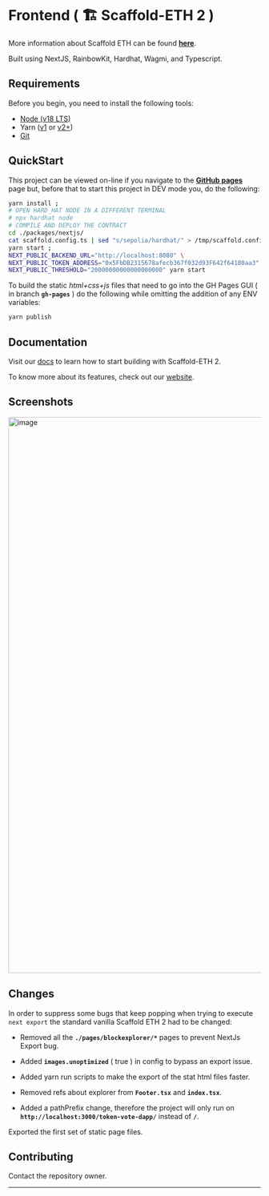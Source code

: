 # Frontend ( 🏗 Scaffold-ETH 2 )

More information about Scaffold ETH can be found **[here](https://docs.scaffoldeth.io)**.

Built using NextJS, RainbowKit, Hardhat, Wagmi, and Typescript.

## Requirements

Before you begin, you need to install the following tools:

- [Node (v18 LTS)](https://nodejs.org/en/download/)
- Yarn ([v1](https://classic.yarnpkg.com/en/docs/install/) or [v2+](https://yarnpkg.com/getting-started/install))
- [Git](https://git-scm.com/downloads)

## QuickStart

This project can be viewed on-line if you navigate to the **[GitHub pages](https://andysign.github.io/token-vote-dapp/)** page but, before that to start this project in DEV mode you, do the following:

```sh
yarn install ;
# OPEN HARD_HAT NODE IN A DIFFERENT TERMINAL
# npx hardhat node
# COMPILE AND DEPLOY THE CONTRACT
cd ./packages/nextjs/
cat scaffold.config.ts | sed "s/sepolia/hardhat/" > /tmp/scaffold.config.ts && cp /tmp/scaffold.config.ts .
yarn start ;
NEXT_PUBLIC_BACKEND_URL="http://localhost:8080" \
NEXT_PUBLIC_TOKEN_ADDRESS="0x5FbDB2315678afecb367f032d93F642f64180aa3" \
NEXT_PUBLIC_THRESHOLD="20000000000000000000" yarn start
```

To build the static _html+css+js_ files that need to go into the GH Pages GUI ( in branch **`gh-pages`** ) do the following while omitting the addition of any ENV variables:

```sh
yarn publish
```

## Documentation

Visit our [docs](https://docs.scaffoldeth.io) to learn how to start building with Scaffold-ETH 2.

To know more about its features, check out our [website](https://scaffoldeth.io).

## Screenshots

<img width="1111" alt="image" src="https://github.com/andysign/token-vote-dapp/assets/11134288/1b86c4d9-ff87-42f7-abc2-7c9f03515801">

## Changes

In order to suppress some bugs that keep popping when trying to execute `next export` the standard vanilla Scaffold ETH 2 had to be changed:

* Removed all the **`./pages/blockexplorer/*`** pages to prevent NextJs Export bug.

* Added **`images.unoptimized`** ( true ) in config to bypass an export issue.

* Added yarn run scripts to make the export of the stat html files faster.

* Removed refs about explorer from **`Footer.tsx`** and **`index.tsx`**.

* Added a pathPrefix change, therefore the project will only run on **`http://localhost:3000/token-vote-dapp/`** instead of **`/`**.

Exported the first set of static page files.

## Contributing

Contact the repository owner.

---
